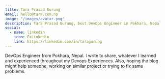 ```yaml
---
title: Tara Prasad Gurung
email: hello@tara.com.np
image: "/images/avatar.png"
description: Tara Prasad Gurung, best DevOps Engineer in Pokhara, Nepal.
social:
  - name: linkedin
    icon: FaLinkedin
    link: https://linkedin.com/in/taragurung
---
```

DevOps Engineer from Pokhara, Nepal. I write to share, whatever I learned and experienced throughout my Devops Experiences. Also, hoping the blog might help someone, working on similar project or trying to fix same problems.  
